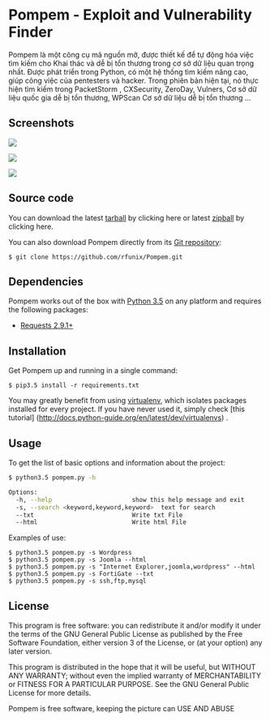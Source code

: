 # Pompem - Exploit and Vulnerability Finder

Pompem là một công cụ mã nguồn mở, được thiết kế để tự động hóa việc tìm kiếm cho Khai thác và dễ bị tổn thương trong cơ sở dữ liệu quan trọng nhất. Được phát triển trong Python, có một hệ thống tìm kiếm nâng cao, giúp công việc của pentesters và hacker. Trong phiên bản hiện tại, nó thực hiện tìm kiếm trong PacketStorm , CXSecurity, ZeroDay, Vulners, Cơ sở dữ liệu quốc gia dễ bị tổn thương, WPScan Cơ sở dữ liệu dễ bị tổn thương ...

## Screenshots
![](http://i.imgur.com/lhBRLhl.png)

![](http://i.imgur.com/taqkdtT.png)

![](http://i.imgur.com/uNyqNF0.png)

## Source code

You can download the latest [tarball](https://github.com/rfunix/Pompem/archive/v0.2.0.tar.gz) by clicking here or latest [zipball](https://github.com/rfunix/Pompem/archive/v0.2.0.zip) by clicking here.

You can also download Pompem directly from its [Git repository](https://github.com/rfunix/Pompem):

```
$ git clone https://github.com/rfunix/Pompem.git
```

## Dependencies

Pompem works out of the box with [Python 3.5](https://www.python.org/downloads/) on any platform and requires the following packages:

- [Requests 2.9.1+](http://docs.python-requests.org/en/master/)

## Installation

Get Pompem up and running in a single command:

```
$ pip3.5 install -r requirements.txt
```

You may greatly benefit from using [virtualenv](https://virtualenv.pypa.io/en/stable/), which isolates packages installed for every project. If you have never used it, simply check [this tutorial] (http://docs.python-guide.org/en/latest/dev/virtualenvs) .

## Usage

To get the list of basic options and information about the project:

```bash
$ python3.5 pompem.py -h

Options:
  -h, --help                      show this help message and exit
  -s, --search <keyword,keyword,keyword>  text for search
  --txt                           Write txt File
  --html                          Write html File
```

Examples of use:

    $ python3.5 pompem.py -s Wordpress
    $ python3.5 pompem.py -s Joomla --html
    $ python3.5 pompem.py -s "Internet Explorer,joomla,wordpress" --html
    $ python3.5 pompem.py -s FortiGate --txt
    $ python3.5 pompem.py -s ssh,ftp,mysql

## License

This program is free software: you can redistribute it and/or modify
it under the terms of the GNU General Public License as published by
the Free Software Foundation, either version 3 of the License, or
(at your option) any later version.

This program is distributed in the hope that it will be useful,
but WITHOUT ANY WARRANTY; without even the implied warranty of
MERCHANTABILITY or FITNESS FOR A PARTICULAR PURPOSE.  See the
GNU General Public License for more details.

Pompem is free software, keeping the picture can USE AND ABUSE 
